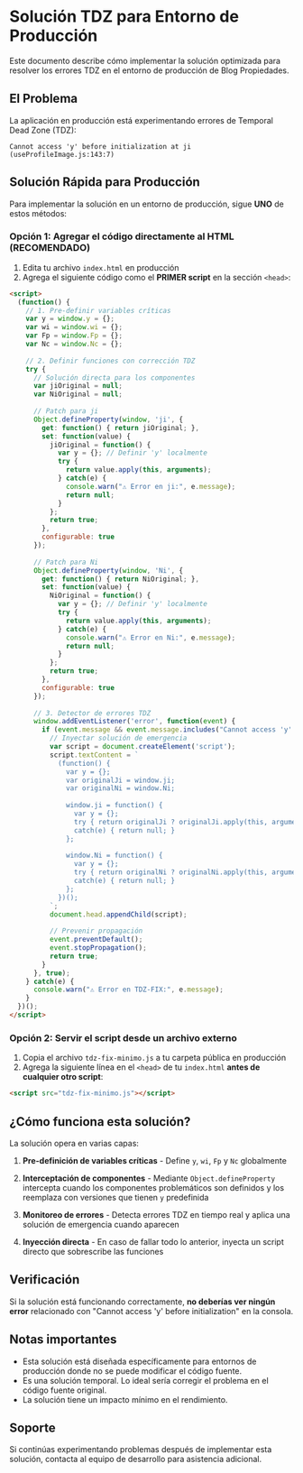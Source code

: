 # Solución TDZ para Entorno de Producción

Este documento describe cómo implementar la solución optimizada para resolver los errores TDZ en el entorno de producción de Blog Propiedades.

## El Problema

La aplicación en producción está experimentando errores de Temporal Dead Zone (TDZ):

```
Cannot access 'y' before initialization at ji (useProfileImage.js:143:7)
```

## Solución Rápida para Producción

Para implementar la solución en un entorno de producción, sigue **UNO** de estos métodos:

### Opción 1: Agregar el código directamente al HTML (RECOMENDADO)

1. Edita tu archivo `index.html` en producción
2. Agrega el siguiente código como el **PRIMER script** en la sección `<head>`:

```html
<script>
  (function() {
    // 1. Pre-definir variables críticas
    var y = window.y = {};
    var wi = window.wi = {};
    var Fp = window.Fp = {};
    var Nc = window.Nc = {};
    
    // 2. Definir funciones con corrección TDZ
    try {
      // Solución directa para los componentes
      var jiOriginal = null;
      var NiOriginal = null;
      
      // Patch para ji
      Object.defineProperty(window, 'ji', {
        get: function() { return jiOriginal; },
        set: function(value) {
          jiOriginal = function() {
            var y = {}; // Definir 'y' localmente
            try {
              return value.apply(this, arguments);
            } catch(e) {
              console.warn("⚠️ Error en ji:", e.message);
              return null;
            }
          };
          return true;
        },
        configurable: true
      });
      
      // Patch para Ni
      Object.defineProperty(window, 'Ni', {
        get: function() { return NiOriginal; },
        set: function(value) {
          NiOriginal = function() {
            var y = {}; // Definir 'y' localmente
            try {
              return value.apply(this, arguments);
            } catch(e) {
              console.warn("⚠️ Error en Ni:", e.message);
              return null;
            }
          };
          return true;
        },
        configurable: true
      });
      
      // 3. Detector de errores TDZ
      window.addEventListener('error', function(event) {
        if (event.message && event.message.includes("Cannot access 'y' before initialization")) {
          // Inyectar solución de emergencia
          var script = document.createElement('script');
          script.textContent = `
            (function() {
              var y = {};
              var originalJi = window.ji;
              var originalNi = window.Ni;
              
              window.ji = function() { 
                var y = {}; 
                try { return originalJi ? originalJi.apply(this, arguments) : null; } 
                catch(e) { return null; } 
              };
              
              window.Ni = function() { 
                var y = {}; 
                try { return originalNi ? originalNi.apply(this, arguments) : null; } 
                catch(e) { return null; } 
              };
            })();
          `;
          document.head.appendChild(script);
          
          // Prevenir propagación
          event.preventDefault();
          event.stopPropagation();
          return true;
        }
      }, true);
    } catch(e) {
      console.warn("⚠️ Error en TDZ-FIX:", e.message);
    }
  })();
</script>
```

### Opción 2: Servir el script desde un archivo externo

1. Copia el archivo `tdz-fix-minimo.js` a tu carpeta pública en producción
2. Agrega la siguiente línea en el `<head>` de tu `index.html` **antes de cualquier otro script**:

```html
<script src="tdz-fix-minimo.js"></script>
```

## ¿Cómo funciona esta solución?

La solución opera en varias capas:

1. **Pre-definición de variables críticas** - Define `y`, `wi`, `Fp` y `Nc` globalmente
   
2. **Interceptación de componentes** - Mediante `Object.defineProperty` intercepta cuando los componentes problemáticos son definidos y los reemplaza con versiones que tienen `y` predefinida

3. **Monitoreo de errores** - Detecta errores TDZ en tiempo real y aplica una solución de emergencia cuando aparecen

4. **Inyección directa** - En caso de fallar todo lo anterior, inyecta un script directo que sobrescribe las funciones

## Verificación

Si la solución está funcionando correctamente, **no deberías ver ningún error** relacionado con "Cannot access 'y' before initialization" en la consola.

## Notas importantes

- Esta solución está diseñada específicamente para entornos de producción donde no se puede modificar el código fuente.
- Es una solución temporal. Lo ideal sería corregir el problema en el código fuente original.
- La solución tiene un impacto mínimo en el rendimiento.

## Soporte

Si continúas experimentando problemas después de implementar esta solución, contacta al equipo de desarrollo para asistencia adicional. 